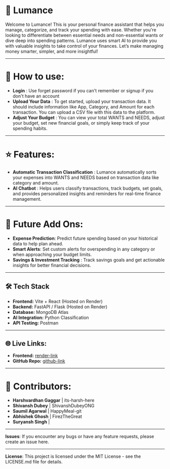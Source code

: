 # 🚀 Lumance

Welcome to Lumance! This is your personal finance assistant that helps you manage, categorize, and track your spending with ease. Whether you're looking to differentiate between essential needs and non-essential wants or dive deep into spending patterns. Lumance uses smart AI to provide you with valuable insights to take control of your finances. Let’s make managing money smarter, simpler, and more insightful!

---

# 📖 How to use:
- **Login** : Use forget password if you can't remember or signup if you don't have an account
- **Upload Your Data** : To get started, upload your transaction data. It should include information like App, Category, and Amount for each transaction. You can upload a CSV file with this data to the platform.
- **Adjust Your Budget** : You can view your total WANTS and NEEDS, adjust your budget, set new financial goals, or simply keep track of your spending habits.

---

# ⭐ Features:
- **Automatic Transaction Classification** : Lumance automatically sorts your expenses into WANTS and NEEDS based on transaction data like category and amount.
- **AI Chatbot** : Helps users classify transactions, track budgets, set goals, and provides personalized insights and reminders for real-time finance management.


---

# 🚀 Future Add Ons:
- **Expense Prediction**: Predict future spending based on your historical data to help plan ahead.
- **Smart Alerts**: Set custom alerts for overspending in any category or when approaching your budget limits.
- **Savings & Investment Tracking** : Track savings goals and get actionable insights for better financial decisions.

---

## 🛠️ Tech Stack

- **Frontend:** Vite + React (Hosted on Render)
- **Backend:** FastAPI / Flask (Hosted on Render)
- **Database:** MongoDB Atlas
- **AI Integration:** Python Classification
- **API Testing:** Postman

---

## 🌐 Live Links:

- **Frontend:** [render-link](https://lumance.onrender.com)
- **GitHub Repo:** [github-link](https://github.com/Lumance/Lumance)

---

# 👥 Contributors: 
- **Harshvardhan Gaggar**  | its-harsh-here
- **Shivansh Dubey**       | ShivanshDubeyONG
- **Saumil Agarwal**       | HappyMeal-git
- **Abhishek Ghosh**       | FirezTheGreat
- **Suryansh Singh**       |  

---

**Issues**: If you encounter any bugs or have any feature requests, please create an issue here.

---

**License**: This project is licensed under the MIT License - see the LICENSE.md file for details.
